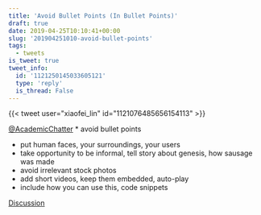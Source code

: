 ```yaml
---
title: 'Avoid Bullet Points (In Bullet Points)'
draft: true
date: 2019-04-25T10:10:41+00:00
slug: '201904251010-avoid-bullet-points'
tags:
  - tweets
is_tweet: true
tweet_info:
  id: '1121250145033605121'
  type: 'reply'
  is_thread: False
---
```




{{< tweet user="xiaofei_lin" id="1121076485656154113" >}}

[@AcademicChatter](https://x.com/AcademicChatter) * avoid bullet points
* put human faces, your surroundings, your users
* take opportunity to be informal, tell story about genesis, how sausage was made
* avoid irrelevant stock photos
* add short videos, keep them embedded, auto-play
* include how you can use this, code snippets

[Discussion](https://x.com/sytelus/status/1121250145033605121)
